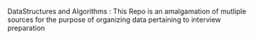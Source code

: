 DataStructures and Algorithms :
	This Repo is an amalgamation of mutliple sources for the purpose of organizing data pertaining to interview preparation 
